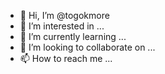 - 👋 Hi, I’m @togokmore
- 👀 I’m interested in ...
- 🌱 I’m currently learning ...
- 💞️ I’m looking to collaborate on ...
- 📫 How to reach me ...

<!---
togokmore/togokmore is a ✨ special ✨ repository because its `README.md` (this file) appears on your GitHub profile.
You can click the Preview link to take a look at your changes.
--->
